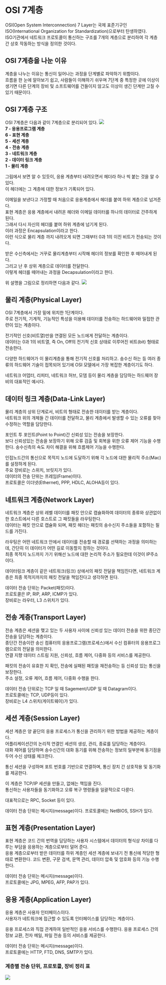 # OSI 7계층
OSI(Open System Interconnection) 7 Layer는 국제 표준기구인 ISO(International Organization for Standardization)으로부터 탄생하였다.  
ISO기관에서 네트워크 프로토콜이 통신하는 구조를 7개의 계층으로 분리하여 각 계층 간 상호 작동하는 방식을 정의한 것이다.

## OSI 7계층을 나눈 이유
계층을 나누는 이유는 통신이 일어나는 과정을 단계별로 파악하기 위함이다.  
흐름을 한 눈에 알아보기 쉽고, 사람들이 이해하기 쉬우며 7단계 중 특정한 곳에 이상이 생기면 다른 단계의 장비 및 소프트웨어를 건들이지 않고도 이상이 생긴 단계만 고칠 수 있기 때문이다.

## OSI 7계층 구조
OSI 7계층은 다음과 같이 7계층으로 분리되어 있다.
![](https://t1.daumcdn.net/cfile/tistory/99B9DA355C39CC9725)  
**7 - 응용프로그램 계층  
6 - 표현 계층  
5 - 세션 계층  
4 - 전송 계층  
3 - 네트워크 계층  
2 - 데이터 링크 계층  
1 - 물리 계층**  

그림에서 보면 알 수 있듯이, 응용 계층부터 내려오면서 헤더라 하나 씩 붙는 것을 알 수 있다.  
이 헤더에는 그 계층에 대한 정보가 기록되어 있다.  

이메일을 보낸다고 가정할 때 처음으로 응용계층에서 헤더를 붙여 하위 계층으로 넘겨준다.  
표현 계층은 응용 계층에서 내려온 헤더와 이메일 데이터를 하나의 데이터로 간주하게 된다.  
그래서 다시 자신의 헤더를 붙여 하위 계층에 넘기게 된다.  
이러 과정은 Encapsulation이라고 한다.  
이런 식으로 물리 계층 까지 내려오게 되면 그때부터 0과 1의 이진 비트가 전송되는 것이다.  

받은 수신측에서는 거꾸로 물리계층부터 시작해 헤더의 정보를 확인한 후 떼어내게 된다.  
그리고 난 후 상위 계층으로 데이터를 전달한다.  
이렇게 헤더를 떼어내는 과정을 Decapsulation이라고 한다.

위 설명을 그림으로 정리하면 다음과 같다.
![](https://media.vlpt.us/images/bisu8018/post/25d87b6b-0a00-461a-a6bb-fffdf43bf137/image.png)

## 물리 계층(Physical Layer)
OSI 7계층에서 가장 밑에 위치한 1단계이다.  
주로 전기적, 기계적, 기능적인 특성을 이용해 데이터를 전송하는 하드웨어와 밀접한 관련이 있는 계층이다.  

전기적인 신호(비트열)만을 연결된 모든 노드에게 전달하는 계층이다.  
데이터는 0과 1의 비트열, 즉 On, Off의 전기적 신호 상태로 이루어진 비트(bit) 형태로 전송한다.  

다양한 하드웨어가 이 물리계층을 통해 전기적 신호를 처리하고. 송수신 하는 등 여러 종류의 하드웨어 기술이 접목되어 있기에 OSI 모델에서 가장 복잡한 계층이기도 하다.  

네트워크 어뎁터, 리피터, 네트워크 허브, 모뎀 등이 물리 계층을 담당하는 하드웨어 장비의 대표적인 예시다.

## 데이터 링크 계층(Data-Link Layer)
물리 계층의 상위 단계로서, 비트의 형태로 전송한 데이터를 받는 계층이다.  
네트워크 위의 개체들 간 데이터를 전달하고, 물리 계층에서 발생할 수 있는 오류를 찾아 수정하는 역할을 담당한다.  

포인트 투 포인트(Point to Point)간 신뢰성 있는 전송을 보장한다.  
보다 신뢰성있는 전송을 보장하기 위해 오류 검출 및 회복을 위한 오류 제어 기능을 수행한다.
송수신측의 속도 차이 해결을 위해 흐름제어 기능을 수행한다.

인접노드간의 통신으로 목적지 노드에 도달하기 위해 각 노드에 대한 물리적 주소(Mac)를 설정하게 된다.  
주요 장비로는 스위치, 브릿지가 있다.  
데이터의 전송 단위는 프레임(Frame)이다.  
프로토콜은 이더넷(Ethernet), PPP, HDLC, ALOHA등이 있다.

## 네트워크 계층(Network Layer)
네트워크 계층은 상위 레벨 데이터를 패킷 안으로 캡슐화하여 데이터의 종류와 상관없이 한 호스트에서 다른 호스트로 그 패킷들을 라우팅한다.  
데이터는 패킷 안으로 캡슐화 되며, 패킷 헤더는 패킷의 송수신지 주소들을 포함하는 필드를 가진다.

라우팅은 어떤 네트워크 안에서 데이터를 전송할 때 경로를 선택하는 과정을 의미하는데, 간단히 이 데이터가 어떤 길로 이동할지 정하는 것이다.  
최종 목적지 노드까지 가기 위해선 노드에 대한 논리적 주소가 필요한데 이것이 IP주소이다.

데이터링크 계층이 같은 네트워크(링크) 상에서의 패킷 전달을 책임진다면, 네트워크 계층은 최종 목적지까지의 패킷 전달을 책임진다고 생각하면 된다.      

데이터 전송 단위는 Packet(패킷)이다.  
프로토콜은 IP, RIP, ARP, ICMP가 있다.  
장비로는 라우터, L3 스위치가 있다.

## 전송 계층(Transport Layer)
전송 계층은 세션을 맺고 있는 두 사용자 사이에 신뢰성 있는 데이터 전송을 위한 종단간 전송을 담당하는 계층이다.  
종단간 전송이란 송신 컴퓨터의 응용프로그램(프로세스)에서 수신 컴퓨터의 응용프로그램으로의 전달을 의미한다.  
연결 지향 데이터 스트림 지원, 신뢰성, 흐름 제어, 다중화 등의 서비스를 제공한다.

패킷의 전송이 유효한 지 확인, 전송에 실패된 패킷을 재전송하는 등 신뢰성 있는 통신을 보장한다.  
주소 설정, 오류 제어, 흐름 제어, 다중화 수행을 한다.

데이터 전송 단위로는 TCP 일 때 Sagement/UDP 일 때 Datagram이다.  
프로토콜에는 TCP, UDP등이 있다.  
장비로는 L4 스위치(게이트웨이)가 있다.

## 세션 계층(Session Layer)
세션 계층은 양 끝단의 응용 프로세스가 통신을 관리하기 위한 방법을 제공하는 계층이다.  
어플리케이션간의 논리적 연결인 세션의 생성, 관리, 종료를 담당하는 계층이다.  
대화 제어를 담당하며 송수신간의 대화 동기를 위해 전송하는 정보의 일부분에 동기점을 두어 수신 상태를 체크한다.

통신 세션을 구성하며 포트 번호를 기반으로 연결하며, 통신 장치 간 상호작용 및 동기화를 제공한다.  

이 계층은 TCP/IP 세션을 만들고, 없애는 책임을 진다.  
통신하는 사용자들을 동기화하고 오류 복구 명령들을 일괄적으로 다룬다.

대표적으로는 RPC, Socket 등이 있다.

데이터 전송 단위는 메시지(message)이다.
프로토콜에는 NetBIOS, SSH가 있다.

## 표현 계층(Presentation Layer)
표현 계층은 코드 간의 번역을 담당하는 사용자 시스템에서 데이터의 형식상 차이를 다루는 부담을 응용하는 계층으로부터 덜어 준다.  
응용 계층으로부터 받은 데이터를 하위 계층인 세션 계층에 보내기 전 통신에 적당한 형태로 변환한다.
코드 변환, 구문 검색, 문맥 관리, 데이터 압축 및 암호화 등의 기능 수행한다.

데이터 전송 단위는 메시지(message)이다.  
프로토콜에는 JPG, MPEG, AFP, PAP가 있다.

## 응용 계층(Application Layer)
응용 계층은 사용자 인터페이스이다.  
사용자가 네트워크에 접근할 수 있도록 인터페이스를 담당하는 계층이다.

응용 프로세스와 직접 관계하여 일반적인 응용 서비스를 수행한다.
응용 프로세스 간의 정보 교환, 전자 메일, 파일 전송 등의 서비스를 제공한다.

데이터 전송 단위는 메시지(message)이다.  
프로토콜에는 HTTP, FTD, DNS, SMTP가 있다.

### **계층별 전송 단위, 프로토콜, 장비 정리 표**
![](https://t1.daumcdn.net/cfile/tistory/26213535565D1D3D3A)